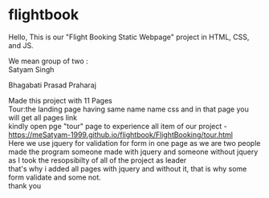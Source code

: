 # flightbook

Hello,
This is our "Flight Booking Static Webpage" project in HTML, CSS, and JS.<br>

We mean group of two :<br>
Satyam Singh<br>

Bhagabati Prasad Praharaj<br>

Made this project with 11 Pages <br>
Tour:the landing page having same name name css and in that page you will get all pages link <br>
kindly open pge "tour" page to experience all item of our project - https://meSatyam-1999.github.io/flightbook/FlightBooking/tour.html<br>
Here we use jquery for validation for form in one page as we are two people made the program someone made with jquery and someone without jquery as I took the resopsibilty of all of the project as leader<br>
that's why i added all pages with jquery and without it, that is why some form validate and some not.<br>
thank you 
